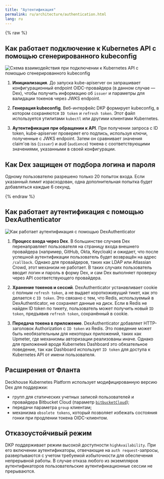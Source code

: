 ```yaml
---
title: "Аутентификация"
permalink: ru/architecture/authentication.html
lang: ru
---
```


{% raw %}

## Как работает подключение к Kubernetes API с помощью сгенерированного kubeconfig

![Схема взаимодействия при подключении к Kubernetes API с помощью сгенерированного kubeconfig](../images/user-authn/kubeconfig_dex.svg)

1. **Инициализация**. До запуска kube-apiserver он запрашивает конфигурационный endpoint OIDC-провайдера (в данном случае — Dex), чтобы получить информацию об `issuer` и параметры для валидации токенов через JWKS endpoint.

1. **Генерация kubeconfig**. Веб-интерфейс DKP формирует kubeconfig, в котором сохраняются `ID token` и `refresh token`. Этот файл используется утилитами `kubectl` или другими клиентами Kubernetes.

1. **Аутентификация при обращении к API**. При получении запроса с ID token, kube-apiserver проверяет его подпись, используя ключи, полученные с JWKS endpoint. Затем он сравнивает значения claim'ов iss (`issuer`) и aud (`audience`) токена с соответствующими значениями, указанными в своей конфигурации.

## Как Dex защищен от подбора логина и пароля

Одному пользователю разрешено только 20 попыток входа. Если указанный лимит израсходован, одна дополнительная попытка будет добавляться каждые 6 секунд.

{% endraw %}

## Как работает аутентификация с помощью DexAuthenticator

![Как работает аутентификация с помощью DexAuthenticator](../images/user-authn/dex_login.svg)

1. **Процесс входа через Dex**. В большинстве случаев Dex перенаправляет пользователя на страницу входа внешнего провайдера (например, GitHub, Okta, Keycloak) и ожидает, что после успешной аутентификации пользователь будет возвращён на адрес `/callback`.
Однако для провайдеров, таких как LDAP или Atlassian Crowd, этот механизм не работает. В таких случаях пользователь вводит логин и пароль в форму Dex, и сам Dex выполняет проверку через API соответствующего провайдера.

1. **Хранение токенов и сессий**. DexAuthenticator устанавливает cookie с полным `refresh token`, а не выдает короткоживущий тикет, как это делается с `ID token`. Это связано с тем, что Redis, используемый в DexAuthenticator, не сохраняет данные на диск.
Если в Redis не найден ID token по тикету, пользователь может получить новый `ID token`, предъявив `refresh token`, сохранённый в cookie.

1. **Передача токена в приложение**. DexAuthenticator добавляет HTTP-заголовок Authorization с `ID token` из Redis.
Это поведение может быть необязательным для некоторых приложений, таких как Upmeter, где механизмы авторизации реализованы иначе.
Однако для приложений вроде Kubernetes Dashboard это обязательное поведение, так как Dashboard использует `ID token` для доступа к Kubernetes API от имени пользователя.

## Расширения от Фланта

Deckhouse Kubernetes Platform использует модифицированную версию Dex для поддержки:

* групп для статических учетных записей пользователей и провайдера Bitbucket Cloud (параметр [`bitbucketCloud`](cr.html#dexprovider-v1-spec-bitbucketcloud));
* передачи параметра `group` клиентам;
* механизма `obsolete tokens`, который позволяет избежать состояния гонки при продлении токена OIDC-клиентом.

## Отказоустойчивый режим

DKP поддерживает режим высокой доступности `highAvailability`. При его включении аутентификаторы, отвечающие на `auth request`-запросы, развертываются с учетом требуемой избыточности для обеспечения непрерывной работы. В случае отказа любого из экземпляров аутентификаторов пользовательские аутентификационные сессии не прерываются.
